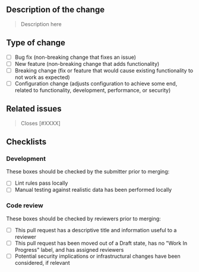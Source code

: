 ## Description of the change

> Description here

## Type of change
- [ ] Bug fix (non-breaking change that fixes an issue)
- [ ] New feature (non-breaking change that adds functionality)
- [ ] Breaking change (fix or feature that would cause existing functionality to not work as expected)
- [ ] Configuration change (adjusts configuration to achieve some end, related to functionality, development, performance, or security)

## Related issues

> Closes [#XXXX]

## Checklists

### Development

These boxes should be checked by the submitter prior to merging:

- [ ] Lint rules pass locally
- [ ] Manual testing against realistic data has been performed locally

### Code review

These boxes should be checked by reviewers prior to merging:

- [ ] This pull request has a descriptive title and information useful to a reviewer
- [ ] This pull request has been moved out of a Draft state, has no "Work In Progress" label, and has assigned reviewers
- [ ] Potential security implications or infrastructural changes have been considered, if relevant
